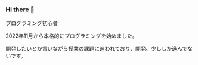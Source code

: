 ### Hi there 👋

<p>プログラミング初心者</p>
<p>2022年11月から本格的にプログラミングを始めました。</p>
<p>開発したいとか言いながら授業の課題に追われており、開発、少ししか進んでないです。</p>

<!--
**Hau7a/Hau7a** is a ✨ _special_ ✨ repository because its `README.md` (this file) appears on your GitHub profile.

Here are some ideas to get you started:

- 🔭 I’m currently working on ...
- 🌱 I’m currently learning ...
- 👯 I’m looking to collaborate on ...
- 🤔 I’m looking for help with ...
- 💬 Ask me about ...
- 📫 How to reach me: ...
- 😄 Pronouns: ...
- ⚡ Fun fact: ...
-->
